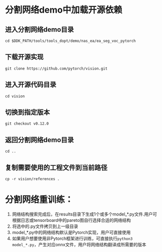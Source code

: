 # 分割网络demo中加载开源依赖
## 进入分割网络demo目录
```{r, engine='bash', count_lines}
cd $DDK_PATH/tools/tools_dopt/demo/nas_ea/ea_seg_voc_pytorch
```
## 下载开源实现
```{r, engine='bash', count_lines}
git clone https://github.com/pytorch/vision.git
```
## 进入开源代码目录
```{r, engine='bash', count_lines}
cd vision
```
## 切换到指定版本
```{r, engine='bash', count_lines}
git checkout v0.12.0
```
## 返回分割网络demo目录
```{r, engine='bash', count_lines}
cd ..
```
## 复制需要使用的工程文件到当前路径
```{r, engine='bash', count_lines}
cp -r vision/references .
```

# 分割网络重训练：
1. 网络结构搜索完成后，在results目录下生成1个或多个model_*.py文件.用户可根据日志或tensorboard中的pareto图自行选择合适的网络结构
2. 将选中的.py文件拷贝到上一级目录
3. model_*.py中的网络结构默认是Pytorch实现，用户可直接使用
4. 如果用户想要使用非Pytorch框架进行训练，可直接执行```python3 model_*.py```，产生对应onnx文件，用户将网络结构翻译成所需要的版本
